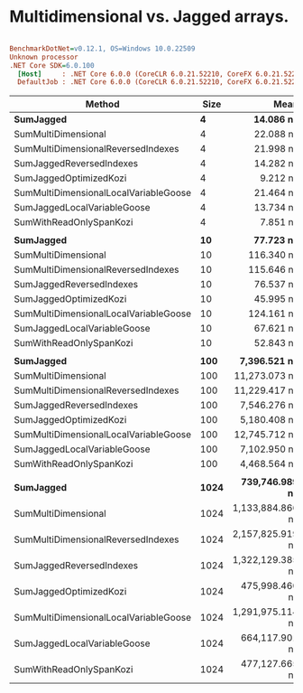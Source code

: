 # Multidimensional vs. Jagged arrays.

``` ini

BenchmarkDotNet=v0.12.1, OS=Windows 10.0.22509
Unknown processor
.NET Core SDK=6.0.100
  [Host]     : .NET Core 6.0.0 (CoreCLR 6.0.21.52210, CoreFX 6.0.21.52210), X64 RyuJIT
  DefaultJob : .NET Core 6.0.0 (CoreCLR 6.0.21.52210, CoreFX 6.0.21.52210), X64 RyuJIT


```
|                                 Method | Size |             Mean |          Error |         StdDev | Ratio | RatioSD |
|--------------------------------------- |----- |-----------------:|---------------:|---------------:|------:|--------:|
|                              **SumJagged** |    **4** |        **14.086 ns** |      **0.3162 ns** |      **0.5782 ns** |  **0.65** |    **0.04** |
|                    SumMultiDimensional |    4 |        22.088 ns |      0.4707 ns |      0.6283 ns |  1.00 |    0.00 |
|     SumMultiDimensionalReversedIndexes |    4 |        21.998 ns |      0.4730 ns |      0.7638 ns |  1.00 |    0.05 |
|               SumJaggedReversedIndexes |    4 |        14.282 ns |      0.3194 ns |      0.7467 ns |  0.65 |    0.04 |
|                 SumJaggedOptimizedKozi |    4 |         9.212 ns |      0.2134 ns |      0.4639 ns |  0.41 |    0.02 |
|  SumMultiDimensionalLocalVariableGoose |    4 |        21.464 ns |      0.4596 ns |      1.1945 ns |  0.99 |    0.07 |
|            SumJaggedLocalVariableGoose |    4 |        13.734 ns |      0.3113 ns |      0.7215 ns |  0.63 |    0.03 |
|                SumWithReadOnlySpanKozi |    4 |         7.851 ns |      0.1916 ns |      0.5048 ns |  0.36 |    0.03 |
|                                        |      |                  |                |                |       |         |
|                              **SumJagged** |   **10** |        **77.723 ns** |      **1.5904 ns** |      **3.5243 ns** |  **0.67** |    **0.04** |
|                    SumMultiDimensional |   10 |       116.340 ns |      2.3632 ns |      5.4298 ns |  1.00 |    0.00 |
|     SumMultiDimensionalReversedIndexes |   10 |       115.646 ns |      2.3546 ns |      4.3056 ns |  1.00 |    0.05 |
|               SumJaggedReversedIndexes |   10 |        76.537 ns |      1.5570 ns |      3.8485 ns |  0.66 |    0.04 |
|                 SumJaggedOptimizedKozi |   10 |        45.995 ns |      0.9516 ns |      2.1086 ns |  0.40 |    0.03 |
|  SumMultiDimensionalLocalVariableGoose |   10 |       124.161 ns |      2.4976 ns |      5.9841 ns |  1.07 |    0.08 |
|            SumJaggedLocalVariableGoose |   10 |        67.621 ns |      1.3866 ns |      3.3223 ns |  0.58 |    0.04 |
|                SumWithReadOnlySpanKozi |   10 |        52.843 ns |      1.0843 ns |      2.0366 ns |  0.45 |    0.03 |
|                                        |      |                  |                |                |       |         |
|                              **SumJagged** |  **100** |     **7,396.521 ns** |    **144.2413 ns** |    **236.9925 ns** |  **0.66** |    **0.02** |
|                    SumMultiDimensional |  100 |    11,273.073 ns |    220.4851 ns |    301.8024 ns |  1.00 |    0.00 |
|     SumMultiDimensionalReversedIndexes |  100 |    11,229.417 ns |    219.2404 ns |    307.3444 ns |  1.00 |    0.03 |
|               SumJaggedReversedIndexes |  100 |     7,546.276 ns |    149.6485 ns |    312.3722 ns |  0.68 |    0.03 |
|                 SumJaggedOptimizedKozi |  100 |     5,180.408 ns |    103.3158 ns |    160.8503 ns |  0.46 |    0.02 |
|  SumMultiDimensionalLocalVariableGoose |  100 |    12,745.712 ns |    253.1449 ns |    550.3162 ns |  1.11 |    0.05 |
|            SumJaggedLocalVariableGoose |  100 |     7,102.950 ns |    148.0318 ns |    431.8157 ns |  0.63 |    0.04 |
|                SumWithReadOnlySpanKozi |  100 |     4,468.564 ns |     87.3561 ns |    145.9524 ns |  0.40 |    0.02 |
|                                        |      |                  |                |                |       |         |
|                              **SumJagged** | **1024** |   **739,746.989 ns** | **14,707.8503 ns** | **28,686.5325 ns** |  **0.65** |    **0.04** |
|                    SumMultiDimensional | 1024 | 1,133,884.866 ns | 22,135.5315 ns | 51,302.4602 ns |  1.00 |    0.00 |
|     SumMultiDimensionalReversedIndexes | 1024 | 2,157,825.919 ns | 41,457.3125 ns | 96,905.1316 ns |  1.91 |    0.12 |
|               SumJaggedReversedIndexes | 1024 | 1,322,129.385 ns | 26,355.6400 ns | 60,025.1293 ns |  1.17 |    0.07 |
|                 SumJaggedOptimizedKozi | 1024 |   475,998.460 ns |  9,473.8118 ns | 14,179.9554 ns |  0.42 |    0.03 |
|  SumMultiDimensionalLocalVariableGoose | 1024 | 1,291,975.114 ns | 25,560.4598 ns | 65,521.2301 ns |  1.15 |    0.08 |
|            SumJaggedLocalVariableGoose | 1024 |   664,117.901 ns | 13,156.1688 ns | 25,347.4708 ns |  0.59 |    0.03 |
|                SumWithReadOnlySpanKozi | 1024 |   477,127.665 ns |  9,461.7305 ns | 20,367.3730 ns |  0.42 |    0.02 |
